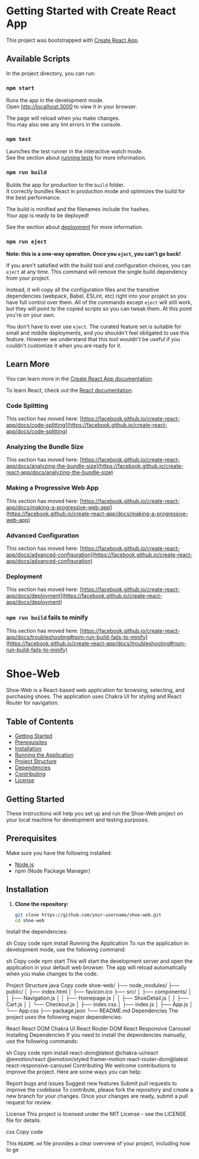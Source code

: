 # Getting Started with Create React App

This project was bootstrapped with [Create React App](https://github.com/facebook/create-react-app).

## Available Scripts

In the project directory, you can run:

### `npm start`

Runs the app in the development mode.\
Open [http://localhost:3000](http://localhost:3000) to view it in your browser.

The page will reload when you make changes.\
You may also see any lint errors in the console.

### `npm test`

Launches the test runner in the interactive watch mode.\
See the section about [running tests](https://facebook.github.io/create-react-app/docs/running-tests) for more information.

### `npm run build`

Builds the app for production to the `build` folder.\
It correctly bundles React in production mode and optimizes the build for the best performance.

The build is minified and the filenames include the hashes.\
Your app is ready to be deployed!

See the section about [deployment](https://facebook.github.io/create-react-app/docs/deployment) for more information.

### `npm run eject`

**Note: this is a one-way operation. Once you `eject`, you can't go back!**

If you aren't satisfied with the build tool and configuration choices, you can `eject` at any time. This command will remove the single build dependency from your project.

Instead, it will copy all the configuration files and the transitive dependencies (webpack, Babel, ESLint, etc) right into your project so you have full control over them. All of the commands except `eject` will still work, but they will point to the copied scripts so you can tweak them. At this point you're on your own.

You don't have to ever use `eject`. The curated feature set is suitable for small and middle deployments, and you shouldn't feel obligated to use this feature. However we understand that this tool wouldn't be useful if you couldn't customize it when you are ready for it.

## Learn More

You can learn more in the [Create React App documentation](https://facebook.github.io/create-react-app/docs/getting-started).

To learn React, check out the [React documentation](https://reactjs.org/).

### Code Splitting

This section has moved here: [https://facebook.github.io/create-react-app/docs/code-splitting](https://facebook.github.io/create-react-app/docs/code-splitting)

### Analyzing the Bundle Size

This section has moved here: [https://facebook.github.io/create-react-app/docs/analyzing-the-bundle-size](https://facebook.github.io/create-react-app/docs/analyzing-the-bundle-size)

### Making a Progressive Web App

This section has moved here: [https://facebook.github.io/create-react-app/docs/making-a-progressive-web-app](https://facebook.github.io/create-react-app/docs/making-a-progressive-web-app)

### Advanced Configuration

This section has moved here: [https://facebook.github.io/create-react-app/docs/advanced-configuration](https://facebook.github.io/create-react-app/docs/advanced-configuration)

### Deployment

This section has moved here: [https://facebook.github.io/create-react-app/docs/deployment](https://facebook.github.io/create-react-app/docs/deployment)

### `npm run build` fails to minify

This section has moved here: [https://facebook.github.io/create-react-app/docs/troubleshooting#npm-run-build-fails-to-minify](https://facebook.github.io/create-react-app/docs/troubleshooting#npm-run-build-fails-to-minify)

# Shoe-Web

Shoe-Web is a React-based web application for browsing, selecting, and purchasing shoes. The application uses Chakra UI for styling and React Router for navigation.

## Table of Contents

- [Getting Started](#getting-started)
- [Prerequisites](#prerequisites)
- [Installation](#installation)
- [Running the Application](#running-the-application)
- [Project Structure](#project-structure)
- [Dependencies](#dependencies)
- [Contributing](#contributing)
- [License](#license)

## Getting Started

These instructions will help you set up and run the Shoe-Web project on your local machine for development and testing purposes.

## Prerequisites

Make sure you have the following installed:

- [Node.js](https://nodejs.org/)
- npm (Node Package Manager)

## Installation

1. **Clone the repository:**

   ```sh
   git clone https://github.com/your-username/shoe-web.git
   cd shoe-web
Install the dependencies:

sh
Copy code
npm install
Running the Application
To run the application in development mode, use the following command:

sh
Copy code
npm start
This will start the development server and open the application in your default web browser. The app will reload automatically when you make changes to the code.

Project Structure
java
Copy code
shoe-web/
├── node_modules/
├── public/
│   ├── index.html
│   ├── favicon.ico
├── src/
│   ├── components/
│   │   ├── Navigation.js
│   │   ├── Homepage.js
│   │   ├── ShoeDetail.js
│   │   ├── Cart.js
│   │   └── Checkout.js
│   ├── index.css
│   ├── index.js
│   ├── App.js
│   └── App.css
├── package.json
└── README.md
Dependencies
The project uses the following major dependencies:

React
React DOM
Chakra UI
React Router DOM
React Responsive Carousel
Installing Dependencies
If you need to install the dependencies manually, use the following commands:

sh
Copy code
npm install react-dom@latest @chakra-ui/react @emotion/react @emotion/styled framer-motion react-router-dom@latest react-responsive-carousel
Contributing
We welcome contributions to improve the project. Here are some ways you can help:

Report bugs and issues
Suggest new features
Submit pull requests to improve the codebase
To contribute, please fork the repository and create a new branch for your changes. Once your changes are ready, submit a pull request for review.

License
This project is licensed under the MIT License - see the LICENSE file for details.

css
Copy code

This `README.md` file provides a clear overview of your project, including how to ge